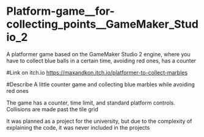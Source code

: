 # Platform-game__for-collecting_points__GameMaker_Studio_2
A platformer game based on the GameMaker Studio 2 engine, where you have to collect blue balls in a certain time, avoiding red ones, has a counter 

#Link on itch.io
https://maxandkon.itch.io/platformer-to-collect-marbles 

#Describe
A little counter game and collecting blue marbles while avoiding red ones

The game has a counter, time limit, and standard platform controls. Collisions are made past the tile grid

It was planned as a project for the university, but due to the complexity of explaining the code, it was never included in the projects
